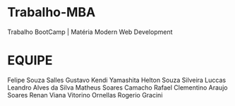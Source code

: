 # Trabalho-MBA
Trabalho BootCamp | Matéria Modern Web Development

# EQUIPE
Felipe Souza Salles
Gustavo Kendi Yamashita
Helton Souza Silveira
Luccas Leandro Alves da Silva
Matheus Soares Camacho
Rafael Clementino Araujo Soares
Renan Viana Vitorino Ornellas
Rogerio Gracini
